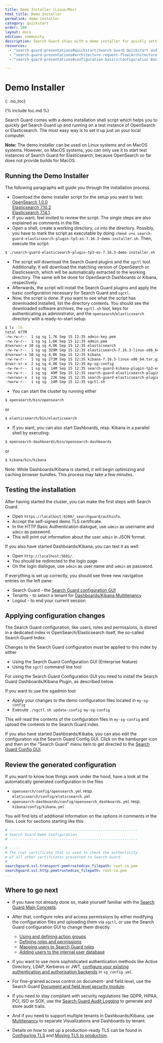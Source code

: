 ```yaml
---
title: Demo Installer (Linux/Mac)
html_title: Demo Installer
permalink: demo-installer
category: quickstart
order: 200
layout: docs
edition: community
description: Search Guard ships with a demo installer for quickly setting up a working configuration. Use it for PoCs or checking out our features. 
resources:
  - "search-guard-presentations#quickstart|Search Guard Quickstart and First Steps (presentation)"
  - "search-guard-presentations#architecture-request-flow|Architecture and Request Flow (presentation)"
  - "search-guard-presentations#configuration-basics|Configuration Basics (presentation)"

---
```


<!--- Copyright 2020 floragunn GmbH -->

# Demo Installer 
{: .no_toc}

{% include toc.md %}

Search Guard comes with a demo installation shell script which helps you to quickly get Search Guard up and running on a test instance of OpenSearch or Elasticsearch. The most easy way is to set it up just on your local computer.

**Note:** The demo installer can be used on Linux systems and on MacOS systems. However, on MacOS systems, you can only use it to start test instances of Search Guard for Elasticsearch, because OpenSearch so far does not provide builds for MacOS.

## Running the Demo Installer

The following paragraphs will guide you through the installation process.

- Download the demo installer script for the setup you want to test:<br>[OpenSearch 1.0.0](https://maven.search-guard.com/search-guard-suite-alpha/com/floragunn/search-guard-opensearch-plugin/tp2-os-1.0.0/search-guard-opensearch-plugin-tp2-os-1.0.0-demo-installer.sh)<br>[Elasticsearch 7.10.2](https://maven.search-guard.com/search-guard-suite-alpha/com/floragunn/search-guard-elasticsearch-plugin/tp2-es-7.10.2/search-guard-elasticsearch-plugin-tp2-es-7.10.2-demo-installer.sh)<br>[Elasticsearch 7.14.1](https://maven.search-guard.com/search-guard-suite-alpha/com/floragunn/search-guard-elasticsearch-plugin/tp3-es-7.16.3/search-guard-elasticsearch-plugin-tp3-es-7.16.3-demo-installer.sh)
- If you want, feel invited to review the script. The single steps are also explained as comments in the file.
- Open a shell, create a working directory, `cd` into the directory. Possibly, you have to mark the script as executable by doing `chmod u+x search-guard-elasticsearch-plugin-tp3-es-7.16.3-demo-installer.sh`. Then, execute the script:

```bash
$ ./search-guard-elasticsearch-plugin-tp3-es-7.16.3-demo-installer.sh
```

- The script will download the Search Guard plugins and the `sgctl` tool. Additionally, it will download the matching version of OpenSearch or Elasticsearch, which will be automatically extracted to the working directory. The same will be done for OpenSearch Dashboards or Kibana, respectively.
- Afterwards, the script will install the Search Guard plugins and apply the basic configuration necessary for Search Guard and `sgctl`.
- Now, the script is done. If you want to see what the script has downloaded installed, list the directory contents. You should see the downloaded software archives, the `sgctl.sh` tool, keys for authenticating as administrator, and the `opensearch`/`elasticsearch` directory with a ready-to-start setup.

```bash
$ ls -lh
total 677M
-rw-rw-r--  1 sg sg 1,7K Sep 15 12:35 admin-key.pem
-rw-rw-r--  1 sg sg 1,6K Sep 15 12:35 admin.pem
drwxrwxr-x 10 sg sg 4,0K Sep 15 12:35 elasticsearch
-rw-rw-r--  1 sg sg 329M Sep 15 12:35 elasticsearch-7.16.3-linux-x86_64.tar.gz
drwxrwxr-x 10 sg sg 4,0K Sep 15 12:35 kibana
-rw-rw-r--  1 sg sg 273M Sep 15 12:35 kibana-7.16.3-linux-x86_64.tar.gz
drwxr-xr-x  2 sg sg 4,0K Sep 15 12:35 my-sg-config
-rw-rw-r--  1 sg sg  14M Sep 15 12:35 search-guard-kibana-plugin-tp3-es-7.16.3.zip
-rw-rw-r--  1 sg sg  49M Sep 15 12:35 search-guard-elasticsearch-plugin-tp3-es-7.16.3.zip
-rwxrwxr-x  1 sg sg  22K Sep 15 12:35 search-guard-elasticsearch-plugin-tp3-es-7.16.3-demo-installer.sh
-rwxrw-r--  1 sg sg  14M Sep 15 12:35 sgctl.sh
```



- You can start the cluster by running either

```bash
$ opensearch/bin/opensearch
```

or

```bash
$ elasticsearch/bin/elasticsearch
```

- If you want, you can also start Dashboards, resp. Kibana in a parallel shell by executing:

```bash
$ opensearch-dashboards/bin/opensearch-dashboards
```

or

```bash
$ kibana/bin/kibana
```

Note: While Dashboards/Kibana is started, it will begin optimizing and caching browser bundles. This process may take a few minutes. 

## Testing the installation

After having started the cluster, you can make the first steps with Search Guard.

* Open ``https://localhost:9200/_searchguard/authinfo``.
* Accept the self-signed demo TLS certificate.
* In the HTTP Basic Authentication dialogue, use ``admin`` as username and ``admin`` as password.
* This will print out information about the user ``admin`` in JSON format.

If you also have started Dashboards/Kibana, you can test it as well:

* Open `http://localhost:5601/`.
* You should be redirected to the login page
* On the login dialogue, use `admin` as user name and `admin` as password.

If everything is set up correctly, you should see three new navigation entries on the left pane:

* Search Guard - the [Search Guard configuration GUI](../_docs_configuration_changes/configuration_config_gui.md)
* Tenants - to select a tenant for [Dashboards/Kibana Multitenancy](../_docs_kibana/kibana_multitenancy.md)
* Logout - to end your current session

## Applying configuration changes

The Search Guard configuration, like users, roles and permissions, is stored in a dedicated index in OpenSearch/Elasticsearch itself, the so-called Search Guard Index. 

Changes to the Search Guard configuration must be applied to this index by either

* Using the Search Guard Configuration GUI (Enterprise feature)
* Using the `sgctl` command line tool

For using the Search Guard Configuration GUI you need to install the Search Guard Dashboards/Kibana Plugin, as described below. 

If you want to use the sgadmin tool:

* Apply your changes to the demo configuration files located in `my-sg-config`
* Execute `./sgctl.sh update-config my-sg-config`

This will read the contents of the configuration files in `my-sg-config` and upload the contents to the Search Guard index. 

If you also have started Dashboards/Kibaba, you can also edit the configuration via the Search Guard Config GUI. Click on the hamburger icon and then on the "Search Guard" menu item to get directed to the [Search Guard Config GUI](../_docs_configuration_changes/configuration_config_gui.md).

## Review the generated configuration

If you want to know how things work under the hood, have a look at the automatically generated configuration in the files 

- `opensearch/config/opensearch.yml` resp.  `elaticsearch/config/elaticsearch.yml`
- `opensearch-dashboards/config/opensearch_dashboards.yml` resp.  `kibana/config/kibana.yml`


You will find lots of additional information on the options in comments in the files. Look for sections starting like this:

```yaml
# -----------------------------------------------------------
# Search Guard Demo Configuration
# -----------------------------------------------------------

# -----
# The root certificate that is used to check the authenticity
# of all other certificates presented to Search Guard
#
searchguard.ssl.transport.pemtrustedcas_filepath: root-ca.pem
searchguard.ssl.http.pemtrustedcas_filepath: root-ca.pem
...
```



## Where to go next

- If you have not already done so, make yourself familiar with the [Search Guard Main Concepts](../_docs_introduction/main_concepts.md). 
- After that, configure roles and access permissions by either modifying the configuration files and uploading them via `sgctl`, or use the Search Guard configuration GUI to change them directly. 
  - [Using and defining action groups](../_docs_roles_permissions/configuration_action_groups.md)
  - [Defining roles and permissions](../_docs_roles_permissions/configuration_roles_permissions.md)
  - [Mapping users to Search Guard roles](../_docs_roles_permissions/configuration_roles_mapping.md)
  - [Adding users to the internal user database](../_docs_roles_permissions/configuration_internalusers.md)
  
- If you want to use more sophisticated authentication methods like Active Directory, LDAP, Kerberos or JWT, [configure your existing authentication and authorisation backends](../_docs_auth_auth/auth_auth_configuration.md) in `sg_config.yml`.
- For fine-grained access control on document- and field level, use the Search Guard [Document and field level security module](../_docs_dls_fls/dlsfls_dls.md).
- If you need to stay compliant with security regulations like GDPR, HIPAA, PCI, ISO or SOX, use the [Search Guard Audit Logging](../_docs_audit_logging/auditlogging.md) to generate and store audit trails.
- And if you need to support multiple tenants in Dashboards/Kibana, use [Multitenancy](../_docs_kibana/kibana_multitenancy.md) to separate Visualizations and Dashboards by tenant.
- Details on how to set up a production-ready TLS can be found in [Configuring TLS](../_docs_tls/tls_configuration.md) and [Moving TLS to production](../_docs_tls/tls_certificates_production.md).